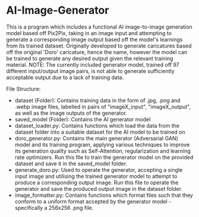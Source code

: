 # AI-Image-Generator

This is a program which includes a functional AI image-to-image generation model based off Pix2Pix, taking in an image input and attempting to generate a corresponding image output based off the model's learnings from its trained dataset. Originally developed to generate caricatures based off the original 'Doro' caricature, hence the name, however the model can be trained to generate any desired output given the relevant training material. NOTE: The currently included generator model, trained off 97 different input/output image pairs, is not able to generate sufficiently acceptable output due to a lack of training data.

File Structure:
- dataset (Folder): Contains training data in the form of .jpg, .png and .webp image files, labelled in pairs of "imageX_input", "imageX_output", as well as the image outputs of the generator.
- saved_model (Folder): Contains the AI generator model
- dataset_loader.py: Contains functions which load the data from the dataset folder into a suitable dataset for the AI model to be trained on
- doro_generator.py: Contains the main generator (Adversarial GAN) model and its training program, applying various techniques to improve its generation quality such as Self-Attention, regularization and learning rate optimizers. Run this file to train the generator model on the provided dataset and save it in the saved_model folder.
- generate_doro.py: Used to operate the generator, accepting a single input image and utilising the trained generator model to attempt to produce a corresponding output image. Run this file to operate the generator and save the produced output image in the dataset folder.
- image_formatter.py: Contains functions which format files such that they conform to a uniform format accepted by the generator model - specifically a 256x256 .png file.
